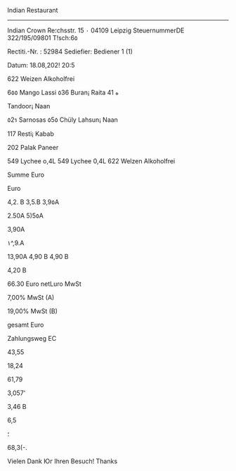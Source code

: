 Indian Restaurant
***
Indian Crown
Re؛chsstr.  15  ٠  04109  Leipzig
SteuernummerDE 322/195/09801
T!sch:6٥

Rectiti.-Nr. :  52984
Sediefier:  Bediener  1 (1)

Datum:  18.08,202!  20:5

622 Weizen Alkoholfrei

6٥٥ Mango  Lassi
٥36  Buran¡  Raita
41 ه

Tandoor¡  Naan

٥2ร  Sarnosas
٥5٥ Chüly  Lahsun¡  Naan

117  Resti¡  Kabab

202  Palak  Paneer

549  Lychee о,4L
549  Lychee 0,4L
622 Welzen Alkoholfrei

Summe  Euro

Euro

4,2. В
3,5.Β
3,9٥Α

2.50Α
5)5٥Α

3,90Α

١^,9.Α

13,90Α
4,90 В
4,90 В

4,20 В

66.30
Euro  netLuro  MwSt

7,00%  MwSt  (A)

19,00%  MwSt  (B)

gesamt  Euro

Zahlungsweg
ЕС

43,55

18,24

61,79

3,057'

3,46 B

6,5

؛

68,3(-.

Vielen Dank Юг Ihren Besuch!
Thanks

